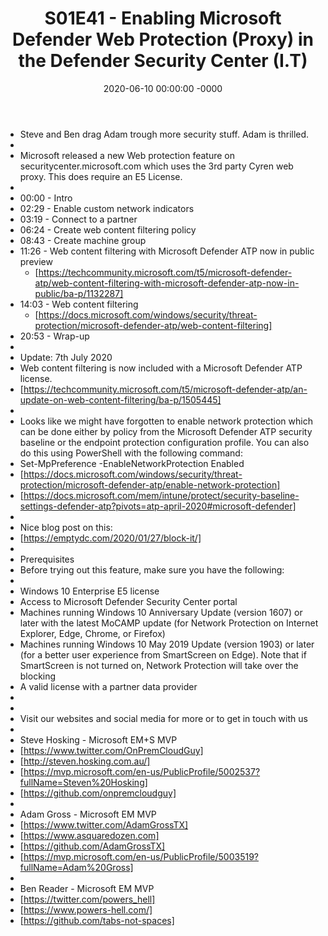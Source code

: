 ﻿---
layout: post
title: "S01E41 - Enabling Microsoft Defender Web Protection (Proxy) in the Defender Security Center (I.T)"
date: 2020-06-10 00:00:00 -0000
categories:
---

 * Steve and Ben drag Adam trough more security stuff. Adam is thrilled.
 * 
 * Microsoft released a new Web protection feature on securitycenter.microsoft.com which uses the 3rd party Cyren web proxy. This does require an E5 License.
 * 
 * 00:00 - Intro
 * 02:29 - Enable custom network indicators
 * 03:19 - Connect to a partner
 * 06:24 - Create web content filtering policy
 * 08:43 - Create machine group
 * 11:26 - Web content filtering with Microsoft Defender ATP now in public preview
   - [https://techcommunity.microsoft.com/t5/microsoft-defender-atp/web-content-filtering-with-microsoft-defender-atp-now-in-public/ba-p/1132287]
 * 14:03 - Web content filtering
   -  [https://docs.microsoft.com/windows/security/threat-protection/microsoft-defender-atp/web-content-filtering]
 * 20:53 - Wrap-up
 * 
 * Update: 7th July 2020
 * Web content filtering is now included with a Microsoft Defender ATP license.
 * [https://techcommunity.microsoft.com/t5/microsoft-defender-atp/an-update-on-web-content-filtering/ba-p/1505445]
 * 
 * Looks like we might have forgotten to enable network protection which can be done either by policy from the Microsoft Defender ATP security baseline or the endpoint protection configuration profile. You can also do this using PowerShell with the following command:
 * Set-MpPreference -EnableNetworkProtection Enabled
 * [https://docs.microsoft.com/windows/security/threat-protection/microsoft-defender-atp/enable-network-protection]
 * [https://docs.microsoft.com/mem/intune/protect/security-baseline-settings-defender-atp?pivots=atp-april-2020#microsoft-defender]
 * 
 * Nice blog post on this:
 * [https://emptydc.com/2020/01/27/block-it/]
 * 
 * Prerequisites
 * Before trying out this feature, make sure you have the following:
 * 
 * Windows 10 Enterprise E5 license
 * Access to Microsoft Defender Security Center portal
 * Machines running Windows 10 Anniversary Update (version 1607) or later with the latest MoCAMP update (for Network Protection on Internet Explorer, Edge, Chrome, or Firefox)
 * Machines running Windows 10 May 2019 Update (version 1903) or later (for a better user experience from SmartScreen on Edge). Note that if SmartScreen is not turned on, Network Protection will take over the blocking
 * A valid license with a partner data provider
 * 
 * 
 * Visit our websites and social media for more or to get in touch with us
 * 
 * Steve Hosking - Microsoft EM+S MVP
 * [https://www.twitter.com/OnPremCloudGuy]
 * [http://steven.hosking.com.au/]
 * [https://mvp.microsoft.com/en-us/PublicProfile/5002537?fullName=Steven%20Hosking]
 * [https://github.com/onpremcloudguy]
 * 
 * Adam Gross - Microsoft EM MVP
 * [https://www.twitter.com/AdamGrossTX]
 * [https://www.asquaredozen.com]
 * [https://github.com/AdamGrossTX]
 * [https://mvp.microsoft.com/en-us/PublicProfile/5003519?fullName=Adam%20Gross]
 * 
 * Ben Reader - Microsoft EM MVP
 * [https://twitter.com/powers_hell]
 * [https://www.powers-hell.com/]
 * [https://github.com/tabs-not-spaces]
